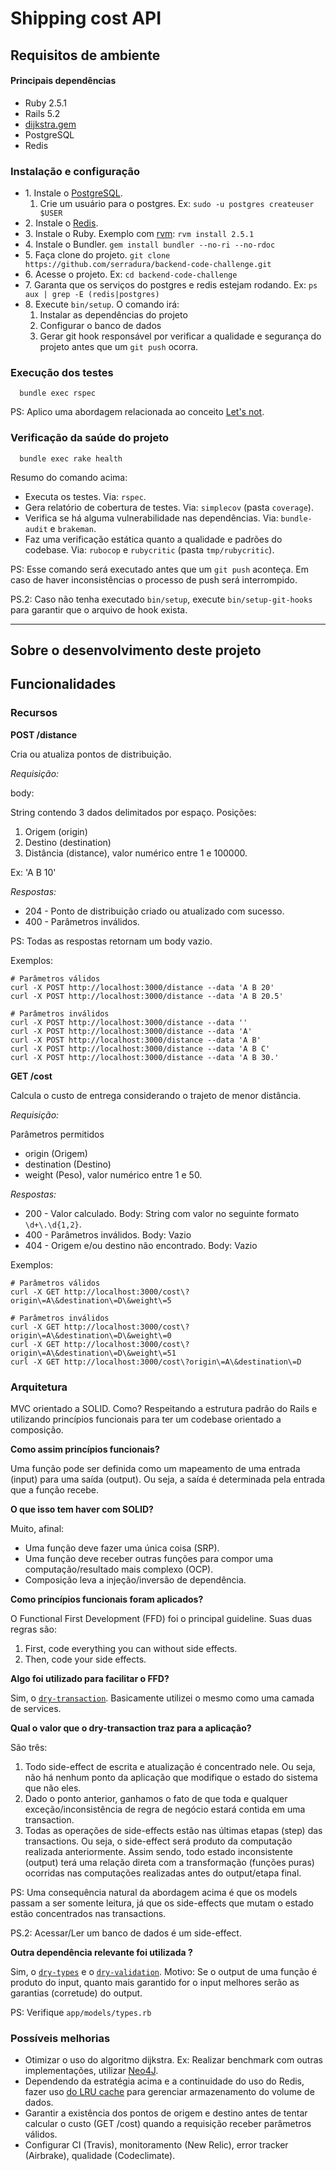 # Shipping cost API

## Requisitos de ambiente

#### Principais dependências

* Ruby 2.5.1
* Rails 5.2
* [dijkstra.gem](https://github.com/oscartanner/dijkstra.gem)
* PostgreSQL
* Redis

### Instalação e configuração

* 1\. Instale o [PostgreSQL](https://www.postgresql.org/docs/10/static/tutorial-install.html).
  1. Crie um usuário para o postgres. Ex: `sudo -u postgres createuser $USER`
* 2\. Instale o [Redis](https://redis.io/topics/quickstart).
* 3\. Instale o Ruby. Exemplo com [rvm](https://rvm.io/rvm/install): `rvm install 2.5.1`
* 4\. Instale o Bundler. `gem install bundler --no-ri --no-rdoc`
* 5\. Faça clone do projeto. `git clone https://github.com/serradura/backend-code-challenge.git`
* 6\. Acesse o projeto. Ex: `cd backend-code-challenge`
* 7\. Garanta que os serviços do postgres e redis estejam rodando. Ex: `ps aux | grep -E (redis|postgres)`
* 8\. Execute `bin/setup`. O comando irá:
  1. Instalar as dependências do projeto
  2. Configurar o banco de dados
  3. Gerar git hook responsável por verificar a qualidade e segurança do projeto antes que um `git push` ocorra.

### Execução dos testes

```
  bundle exec rspec
```

PS: Aplico uma abordagem relacionada ao conceito [Let's not](https://robots.thoughtbot.com/lets-not).

### Verificação da saúde do projeto

```
  bundle exec rake health
```

Resumo do comando acima:
- Executa os testes. Via: `rspec`.
- Gera relatório de cobertura de testes. Via: `simplecov` (pasta `coverage`).
- Verifica se há alguma vulnerabilidade nas dependências. Via: `bundle-audit` e `brakeman`.
- Faz uma verificação estática quanto a qualidade e padrões do codebase. Via: `rubocop` e `rubycritic` (pasta `tmp/rubycritic`).

PS: Esse comando será executado antes que um `git push` aconteça. Em caso de haver inconsistências o processo de push será interrompido.

PS.2: Caso não tenha executado `bin/setup`, execute `bin/setup-git-hooks` para garantir que o arquivo de hook exista.

---

## Sobre o desenvolvimento deste projeto

## Funcionalidades

### Recursos

**POST /distance**

Cria ou atualiza pontos de distribuição.

*Requisição:*

body:

String contendo 3 dados delimitados por espaço. Posições:
1. Origem (origin)
2. Destino (destination)
3. Distância (distance), valor numérico entre 1 e 100000.

Ex: 'A B 10'

*Respostas:*
* 204 - Ponto de distribuição criado ou atualizado com sucesso.
* 400 - Parâmetros inválidos.

PS: Todas as respostas retornam um body vazio.

Exemplos:
```shell
# Parâmetros válidos
curl -X POST http://localhost:3000/distance --data 'A B 20'
curl -X POST http://localhost:3000/distance --data 'A B 20.5'

# Parâmetros inválidos
curl -X POST http://localhost:3000/distance --data ''
curl -X POST http://localhost:3000/distance --data 'A'
curl -X POST http://localhost:3000/distance --data 'A B'
curl -X POST http://localhost:3000/distance --data 'A B C'
curl -X POST http://localhost:3000/distance --data 'A B 30.'
```

**GET /cost**

Calcula o custo de entrega considerando o trajeto de menor distância.

*Requisição:*

Parâmetros permitidos
* origin (Origem)
* destination (Destino)
* weight (Peso), valor numérico entre 1 e 50.

*Respostas:*
* 200 - Valor calculado. Body: String com valor no seguinte formato `\d+\.\d{1,2}`.
* 400 - Parâmetros inválidos. Body: Vazio
* 404 - Origem e/ou destino não encontrado. Body: Vazio

Exemplos:
```shell
# Parâmetros válidos
curl -X GET http://localhost:3000/cost\?origin\=A\&destination\=D\&weight\=5

# Parâmetros inválidos
curl -X GET http://localhost:3000/cost\?origin\=A\&destination\=D\&weight\=0
curl -X GET http://localhost:3000/cost\?origin\=A\&destination\=D\&weight\=51
curl -X GET http://localhost:3000/cost\?origin\=A\&destination\=D
```

### Arquitetura

MVC orientado a SOLID. Como? Respeitando a estrutura padrão do Rails e utilizando princípios funcionais para ter um codebase orientado a composição.

**Como assim princípios funcionais?**

Uma função pode ser definida como um mapeamento de uma entrada (input) para uma saída (output). Ou seja, a saída é determinada pela entrada que a função recebe.

**O que isso tem haver com SOLID?**

Muito, afinal:
- Uma função deve fazer uma única coisa (SRP).
- Uma função deve receber outras funções para compor uma computação/resultado mais complexo (OCP).
- Composição leva a injeção/inversão de dependência.

**Como princípios funcionais foram aplicados?**

O Functional First Development (FFD) foi o principal guideline. Suas duas regras são:
1. First, code everything you can without side effects.
2. Then, code your side effects.

**Algo foi utilizado para facilitar o FFD?**

Sim, o [`dry-transaction`](http://dry-rb.org/gems/dry-transaction/). Basicamente utilizei o mesmo como uma camada de services.

**Qual o valor que o dry-transaction traz para a aplicação?**

São três:

1. Todo side-effect de escrita e atualização é concentrado nele. Ou seja, não há nenhum ponto da aplicação que modifique o estado do sistema que não eles.
2. Dado o ponto anterior, ganhamos o fato de que toda e qualquer exceção/inconsistência de regra de negócio estará contida em uma transaction.
3. Todas as operações de side-effects estão nas últimas etapas (step) das transactions. Ou seja, o side-effect será produto da computação realizada anteriormente. Assim sendo, todo estado inconsistente (output) terá uma relação direta com a transformação (funções puras) ocorridas nas computações realizadas antes do output/etapa final.

PS: Uma consequência natural da abordagem acima é que os models passam a ser somente leitura, já que os side-effects que mutam o estado estão concentrados nas transactions.

PS.2: Acessar/Ler um banco de dados é um side-effect.

**Outra dependência relevante foi utilizada ?**

Sim, o [`dry-types`](http://dry-rb.org/gems/dry-types/) e o [`dry-validation`](http://dry-rb.org/gems/dry-validation). Motivo: Se o output de uma função é produto do input, quanto mais garantido for o input melhores serão as garantias (corretude) do output.

PS: Verifique `app/models/types.rb`

### Possíveis melhorias

* Otimizar o uso do algoritmo dijkstra. Ex: Realizar benchmark com outras implementações, utilizar [Neo4J](https://neo4j.com/blog/graph-compute-neo4j-algorithms-spark-extensions/).
* Dependendo da estratégia acima e a continuidade do uso do Redis, fazer uso [do LRU cache](https://redis.io/topics/lru-cache) para gerenciar armazenamento do volume de dados.
* Garantir a existência dos pontos de origem e destino antes de tentar calcular o custo (GET /cost) quando a requisição receber parâmetros válidos.
* Configurar CI (Travis), monitoramento (New Relic), error tracker (Airbrake), qualidade (Codeclimate).
